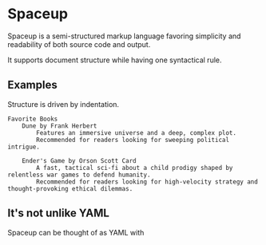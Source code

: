 # Spaceup

Spaceup is a semi-structured markup language favoring simplicity and readability of both source code and output.

It supports document structure while having one syntactical rule.

## Examples

Structure is driven by indentation.

```
Favorite Books
	Dune by Frank Herbert
	    Features an immersive universe and a deep, complex plot.
		Recommended for readers looking for sweeping political intrigue.
		
	Ender's Game by Orson Scott Card
		A fast, tactical sci-fi about a child prodigy shaped by relentless war games to defend humanity.
		Recommended for readers looking for high-velocity strategy and thought-provoking ethical dilemmas.

```

## It's not unlike YAML

Spaceup can be thought of as YAML with 